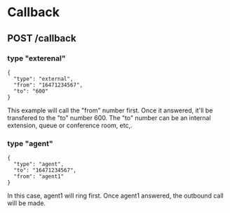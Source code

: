 # Callback
## POST /callback
### type "exterenal"
```
{
  "type": "external",
  "from": "16471234567",
  "to": "600"
}
```
This example will call the "from" number first. Once it answered, it'll be transfered to the "to" number 600.
The "to" number can be an internal extension, queue or conference room, etc,.

### type "agent"
```
{
  "type": "agent",
  "to": "16471234567",
  "from": "agent1" 
}
```

In this case, agent1 will ring first. Once agent1 answered, the outbound call will be made.

